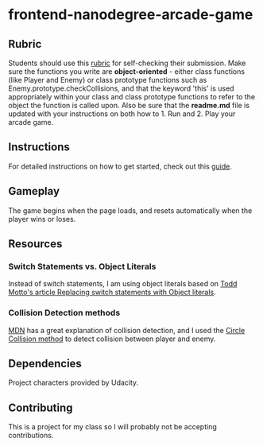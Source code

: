 frontend-nanodegree-arcade-game
===============================

## Rubric
Students should use this [rubric](https://review.udacity.com/#!/projects/2696458597/rubric) for self-checking their submission. Make sure the functions you write are **object-oriented** - either class functions (like Player and Enemy) or class prototype functions such as Enemy.prototype.checkCollisions, and that the keyword 'this' is used appropriately within your class and class prototype functions to refer to the object the function is called upon. Also be sure that the **readme.md** file is updated with your instructions on both how to 1. Run and 2. Play your arcade game.

## Instructions
For detailed instructions on how to get started, check out this [guide](https://docs.google.com/document/d/1v01aScPjSWCCWQLIpFqvg3-vXLH2e8_SZQKC8jNO0Dc/pub?embedded=true).

## Gameplay
The game begins when the page loads, and resets automatically when the player wins or loses.

## Resources
### Switch Statements vs. Object Literals
Instead of switch statements, I am using object literals based on [Todd Motto's article Replacing switch statements with Object literals](https://toddmotto.com/deprecating-the-switch-statement-for-object-literals/).

### Collision Detection methods
[MDN](https://developer.mozilla.org/en-US/) has a great explanation of collision detection, and I used the [Circle Collision method](https://developer.mozilla.org/en-US/docs/Games/Techniques/2D_collision_detection) to detect collision between player and enemy.

## Dependencies
Project characters provided by Udacity.

## Contributing
This is a project for my class so I will probably not be accepting contributions.
